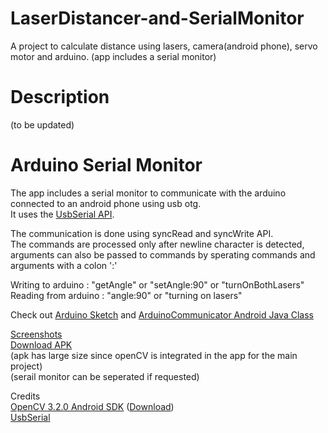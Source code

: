 # LaserDistancer-and-SerialMonitor
A project to calculate distance using lasers, camera(android phone), servo motor and arduino. (app includes a serial monitor)

# Description
(to be updated)

# Arduino Serial Monitor
The app includes a serial monitor to communicate with the arduino connected to an android phone using usb otg.  
It uses the [UsbSerial API](https://github.com/felHR85/UsbSerial).  

The communication is done using syncRead and syncWrite API.    
The commands are processed only after newline character is detected, arguments can also be passed to commands by sperating commands and arguments with a colon ':'    

Writing to arduino : "getAngle" or "setAngle:90" or "turnOnBothLasers"    
Reading from arduino : "angle:90" or "turning on lasers"    

Check out [Arduino Sketch](https://github.com/agnostic-apollo/LaserDistancer-and-SerialMonitor/blob/master/Arduino/Arduino.ino) 
and [ArduinoCommunicator Android Java Class](https://github.com/agnostic-apollo/LaserDistancer-and-SerialMonitor/blob/master/app/src/main/java/com/allonsy/laserdistancer/ArduinoCommunicator.java)    
  
[Screenshots](https://github.com/agnostic-apollo/LaserDistancer-and-SerialMonitor/tree/master/screenshots)  
[Download APK](https://github.com/agnostic-apollo/LaserDistancer-and-SerialMonitor/releases)   
(apk has large size since openCV is integrated in the app for the main project)   
(serail monitor can be seperated if requested)   

Credits  
[OpenCV 3.2.0 Android SDK](http://opencv.org/platforms/android/) ([Download](https://sourceforge.net/projects/opencvlibrary/files/opencv-android/))   
[UsbSerial](https://github.com/felHR85/UsbSerial)  
